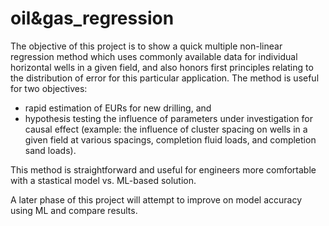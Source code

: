 # oil&gas_regression

The objective of this project is to show a quick multiple non-linear regression method which uses commonly available data for individual horizontal wells in a given field, and also honors first principles relating to the distribution of error for this particular application. The method is useful for two objectives:
<ul>
  <li>rapid estimation of EURs for new drilling, and
  <li>hypothesis testing the influence of parameters under investigation for causal effect (example: the influence of cluster spacing on wells in a given field at various spacings, completion fluid loads, and completion sand loads).
</ul>

This method is straightforward and useful for engineers more comfortable with a stastical model vs. ML-based solution.

A later phase of this project will attempt to improve on model accuracy using ML and compare results.
